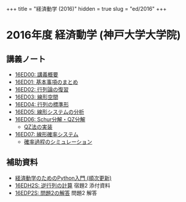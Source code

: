 +++
title =  "経済動学 (2016)"
hidden = true
slug = "ed/2016"
+++

# 2016年度 経済動学 (神戸大学大学院)

## 講義ノート

- [16ED00: 講義概要](/files/ed/2016/16ED00.pdf)
- [16ED01: 基本事項のまとめ](/files/ed/2016/16ED01.pdf)
- [16ED02: 行列論の復習](/files/ed/2016/16ED02.pdf)
- [16ED03: 線形空間](/files/ed/2016/16ED03.pdf)
- [16ED04: 行列の標準形](/files/ed/2016/16ED04.pdf)
- [16ED05: 線形システムの分析](/files/ed/2016/16ED05.pdf)
- [16ED06: Schur分解・QZ分解](/files/ed/2016/16ED06.pdf)
  - [QZ法の実装](http://nbviewer.jupyter.org/github/kenjisato/www.kenjisato.jp/blob/gh-pages/teaching/QZMethod.ipynb)
- [16ED07: 線形確率システム](/files/ed/2016/16ED07.pdf)
  - [確率過程のシミュレーション](http://nbviewer.jupyter.org/github/kenjisato/www.kenjisato.jp/blob/gh-pages/teaching/StochasticProcess.ipynb)

## 補助資料

- [経済動学のためのPython入門 (順次更新)](http://kenjisato.github.io/pynote/)
- [16EDH2S: 逆行列の計算](/files/ed/2016/16EDH2S.pdf) 宿題2 添付資料
- [16EDP2S: 問題2の解答](/files/ed/2016/16EDP2S.pdf) 問題2 解答

